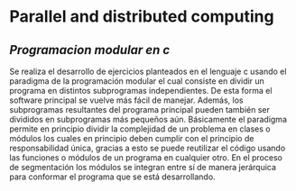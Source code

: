 # Parallel and distributed computing

## *Programacion modular en c*

Se realiza el desarrollo de ejercicios planteados en el lenguaje c usando el paradigma de la programación modular el cual consiste en dividir un programa en distintos subprogramas independientes. De esta forma el software principal se vuelve más fácil de manejar. Además, los subprogramas resultantes del programa principal pueden también ser divididos en subprogramas más pequeños aún. Básicamente el paradigma permite en principio dividir la complejidad de un problema en clases o módulos los cuales en principio deben cumplir con el principio de responsabilidad única, gracias a esto se puede reutilizar el código usando las funciones o módulos de un programa en cualquier otro. En el proceso de segmentación los módulos se integran entre sí de manera jerárquica para conformar el programa que se está desarrollando.

